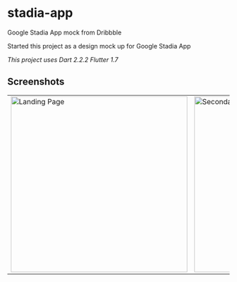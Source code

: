 # stadia-app

Google Stadia App mock from Dribbble

Started this project as a design mock up for Google Stadia App

*This project uses Dart 2.2.2*
*Flutter 1.7*


## Screenshots
<table style={border:"none"}><tr><td><img src="https://github.com/TechieBlossom/stadia_app_concept/blob/master/screenshots/landing_page.png" alt="Landing Page" width="400"/></td><td><img src="https://github.com/TechieBlossom/stadia_app_concept/blob/master/screenshots/secondary_home_page.png" alt="Secondary Home Page" width="400"/></td></tr></table>
